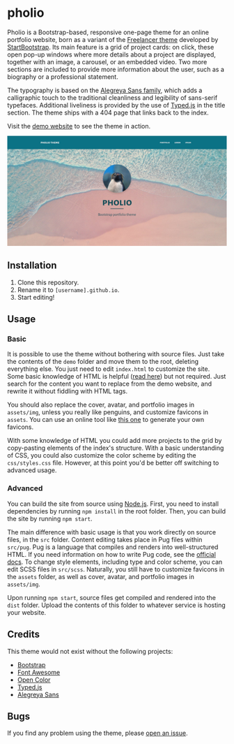 # pholio

Pholio is a Bootstrap-based, responsive one-page theme for an online portfolio website, born as a variant of the [Freelancer theme](https://startbootstrap.com/theme/freelancer) developed by [StartBootstrap](https://startbootstrap.com/). Its main feature is a grid of project cards: on click, these open pop-up windows where more details about a project are displayed, together with an image, a carousel, or an embedded video. Two more sections are included to provide more information about the user, such as a biography or a professional statement.

The typography is based on the [Alegreya Sans family](https://www.huertatipografica.com/en/fonts/alegreya-sans-ht), which adds a calligraphic touch to the traditional cleanliness and legibility of sans-serif typefaces. Additional liveliness is provided by the use of [Typed.js](https://mattboldt.com/demos/typed-js/) in the title section. The theme ships with a 404 page that links back to the index.

Visit the [demo website](https://pholio.netlify.app) to see the theme in action.

![](https://github.com/piazzai/pholio/blob/master/screenshot.jpg)

## Installation

1.  Clone this repository.
2.  Rename it to `[username].github.io`.
3.  Start editing!

## Usage

### Basic

It is possible to use the theme without bothering with source files. Just take the contents of the `demo` folder and move them to the root, deleting everything else. You just need to edit `index.html` to customize the site. Some basic knowledge of HTML is helpful ([read here](https://developer.mozilla.org/en-US/docs/Learn/HTML)) but not required. Just search for the content you want to replace from the demo website, and rewrite it without fiddling with HTML tags.

You should also replace the cover, avatar, and portfolio images in `assets/img`, unless you really like penguins, and customize favicons in `assets`. You can use an online tool like [this one](https://favicon.io/) to generate your own favicons.

With some knowledge of HTML you could add more projects to the grid by copy-pasting elements of the index's structure. With a basic understanding of CSS, you could also customize the color scheme by editing the `css/styles.css` file. However, at this point you'd be better off switching to advanced usage.

### Advanced

You can build the site from source using [Node.js](https://nodejs.org/en/). First, you need to install dependencies by running `npm install` in the root folder. Then, you can build the site by running `npm start`.

The main difference with basic usage is that you work directly on source files, in the `src` folder. Content editing takes place in Pug files within `src/pug`. Pug is a language that compiles and renders into well-structured HTML. If you need information on how to write Pug code, see the [official docs](https://pugjs.org/). To change style elements, including type and color scheme, you can edit SCSS files in `src/scss`. Naturally, you still have to customize favicons in the `assets` folder, as well as cover, avatar, and portfolio images in `assets/img`.

Upon running `npm start`, source files get compiled and rendered into the `dist` folder. Upload the contents of this folder to whatever service is hosting your website.

## Credits

This theme would not exist without the following projects:

- [Bootstrap](https://getbootstrap.com/)
- [Font Awesome](https://fontawesome.com/)
- [Open Color](https://yeun.github.io/open-color/)
- [Typed.js](https://mattboldt.com/demos/typed-js/)
- [Alegreya Sans](https://www.huertatipografica.com/en/fonts/alegreya-sans-ht)

## Bugs

If you find any problem using the theme, please [open an issue](https://github.com/piazzai/pholio/issues).

